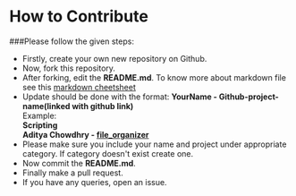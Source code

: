 How to Contribute
=====

###Please follow the given steps:
- Firstly, create your own new repository on Github.
- Now, fork this repository.
- After forking, edit the **README.md**. To know more about markdown file see this [markdown cheetsheet](https://github.com/adam-p/markdown-here/wiki/Markdown-Cheatsheet)
- Update should be done with the format: **YourName - Github-project-name(linked with github link)**  
Example:  
**Scripting**  
**Aditya Chowdhry - [file_organizer](https://github.com/Aditya-Chowdhry/file_organizer)**
- Please make sure you include your name and project under appropriate category. If category doesn't exist create one.
- Now commit the **README.md**.
- Finally make a pull request.
- If you have any queries, open an issue.

